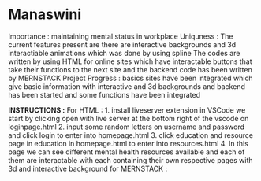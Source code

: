 # Manaswini
Importance : maintaining mental status in workplace
Uniquness :
The current features present are there are interactive backgrounds and 3d interactiable animations which was done by using spline
The codes are written by using HTML for online sites which have interactable buttons that take their functions to the next site and the backend code has been written by MERNSTACK 
Project Progress : basics sites have been integrated which give basic information with interactive and 3d backgrounds and backend has been started and some functions have been integrated

**INSTRUCTIONS :**
    For HTML : 1. install liveserver extension in VSCode we start by clicking open with live server at the bottom right of the vscode on loginpage.html
    2. input some random letters on username and password and click login to enter into homepage.html
    3. click education and resource page in education in homepage.html to enter into resources.html
    4. In this page we can see different mental health resources available and each of them are interactable with each containing their own respective pages with 3d and interactive background
    for MERNSTACK :
